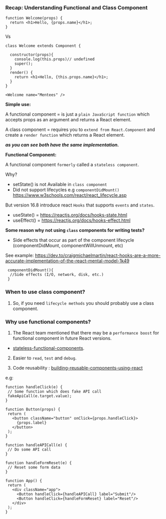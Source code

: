 ### Recap: Understanding Functional and Class Component

```
function Welcome(props) {
  return <h1>Hello, {props.name}</h1>;
}
```

Vs 

```
class Welcome extends Component {
  
  constructor(props){
    console.log(this.props)// undefined
    super();
  }
  render() {
    return <h1>Hello, {this.props.name}</h1>;
  }
}
```

```
<Welcome name="Mentees" />
```

**Simple use:**

A functional component = is just a `plain JavaScript function` which accepts props as an argument and returns a React element.

A class component = requires you to `extend from React.Component` and create a `render function` which returns a React element.


***as you can see both have the same implementation.***


**Functional Component:**

A functional component `formerly` called a `stateless component`.

Why? 

 - setState() is not Available in `class component`
 - Did not support lifecycles e.g `componentDidMount()` https://www.w3schools.com/react/react_lifecycle.asp

But version 16.8 introduce react `Hooks` that supports `events` and `states`.

- useState() = https://reactjs.org/docs/hooks-state.html
- useEffect() = https://reactjs.org/docs/hooks-effect.html


**Some reason why not using `class` components for writing tests?**

- Side effects that occur as part of the component lifecycle (componentDidMount, componentWillUnmount, etc)

See example: https://dev.to/craigmichaelmartin/react-hooks-are-a-more-accurate-implementation-of-the-react-mental-model-1k49

```
 componentDidMount(){
  //Side effects (I/O, network, disk, etc.)
 }
```

### When to use class component?

1. So, if you need `lifecycle methods` you should probably use a class component.


### Why use functional components?

1. The React team mentioned that there may be a `performance boost` for functional component in future React versions.
- [stateless-functional-components](https://reactjs.org/blog/2015/10/07/react-v0.14.html#stateless-functional-components).

2. Easier to `read`, `test` and `debug`.

3. Code reusability : [building-reusable-components-using-react](https://buttercms.com/blog/building-reusable-components-using-react)

e.g: 

```
function handleClick(e) {
 // Some function which does fake API call
 fakeApiCall(e.target.value);
}

function Button(props) {
 return (
   <button className="button" onClick={props.handleClick}>
     {props.label}
   </button>
 );
}

function handleAPICall(e) {
 // Do some API call
}

function handleFormReset(e) {
 // Reset some form data
}

function App() {
 return (
   <div className="app">
     <Button handleClick={handleAPICall} label="Submit"/>
     <Button handleClick={handleFormReset} label="Reset"/>
   </div>
 );
}
```

